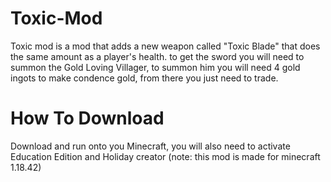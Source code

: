 # Toxic-Mod
Toxic mod is a mod that adds a new weapon called "Toxic Blade" that does the same amount as a player's health.
to get the sword you will need to summon the Gold Loving Villager, to summon him you will need 4 gold ingots to make condence gold, from there you just need to trade.

# How To Download
Download and run onto you Minecraft, you will also need to activate Education Edition and Holiday creator (note: this mod is made for minecraft 1.18.42)
